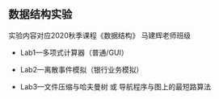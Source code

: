 ## 数据结构实验


实验内容对应2020秋季课程《数据结构》 马建辉老师班级

- Lab1—多项式计算器（普通/GUI）

- Lab2—离散事件模拟（银行业务模拟）

- Lab3—文件压缩与哈夫曼树 或 导航程序与图上的最短路算法
